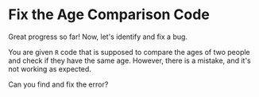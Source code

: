 # Fix the Age Comparison Code

Great progress so far! Now, let's identify and fix a bug.

You are given `R` code that is supposed to compare the ages of two people and check if they have the same age. However, there is a mistake, and it's not working as expected.

Can you find and fix the error?